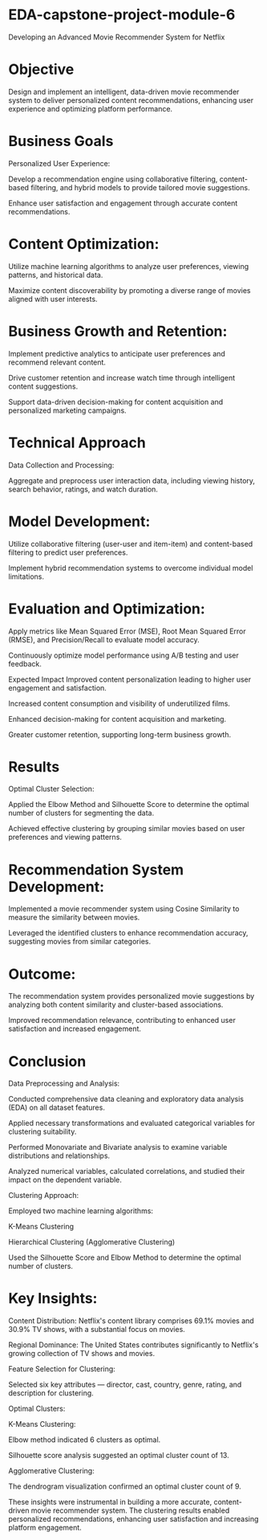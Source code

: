 # EDA-capstone-project-module-6
Developing an Advanced Movie Recommender System for Netflix
# Objective
Design and implement an intelligent, data-driven movie recommender system to deliver personalized content recommendations, enhancing user experience and optimizing platform performance.

# Business Goals
Personalized User Experience:

Develop a recommendation engine using collaborative filtering, content-based filtering, and hybrid models to provide tailored movie suggestions.

Enhance user satisfaction and engagement through accurate content recommendations.

# Content Optimization:

Utilize machine learning algorithms to analyze user preferences, viewing patterns, and historical data.

Maximize content discoverability by promoting a diverse range of movies aligned with user interests.

# Business Growth and Retention:

Implement predictive analytics to anticipate user preferences and recommend relevant content.

Drive customer retention and increase watch time through intelligent content suggestions.

Support data-driven decision-making for content acquisition and personalized marketing campaigns.

# Technical Approach
Data Collection and Processing:

Aggregate and preprocess user interaction data, including viewing history, search behavior, ratings, and watch duration.

# Model Development:

Utilize collaborative filtering (user-user and item-item) and content-based filtering to predict user preferences.

Implement hybrid recommendation systems to overcome individual model limitations.

# Evaluation and Optimization:

Apply metrics like Mean Squared Error (MSE), Root Mean Squared Error (RMSE), and Precision/Recall to evaluate model accuracy.

Continuously optimize model performance using A/B testing and user feedback.

Expected Impact
Improved content personalization leading to higher user engagement and satisfaction.

Increased content consumption and visibility of underutilized films.

Enhanced decision-making for content acquisition and marketing.

Greater customer retention, supporting long-term business growth.

# Results
Optimal Cluster Selection:

Applied the Elbow Method and Silhouette Score to determine the optimal number of clusters for segmenting the data.

Achieved effective clustering by grouping similar movies based on user preferences and viewing patterns.

# Recommendation System Development:

Implemented a movie recommender system using Cosine Similarity to measure the similarity between movies.

Leveraged the identified clusters to enhance recommendation accuracy, suggesting movies from similar categories.

# Outcome:

The recommendation system provides personalized movie suggestions by analyzing both content similarity and cluster-based associations.

Improved recommendation relevance, contributing to enhanced user satisfaction and increased engagement.

# Conclusion
Data Preprocessing and Analysis:

Conducted comprehensive data cleaning and exploratory data analysis (EDA) on all dataset features.

Applied necessary transformations and evaluated categorical variables for clustering suitability.

Performed Monovariate and Bivariate analysis to examine variable distributions and relationships.

Analyzed numerical variables, calculated correlations, and studied their impact on the dependent variable.

Clustering Approach:

Employed two machine learning algorithms:

K-Means Clustering

Hierarchical Clustering (Agglomerative Clustering)

Used the Silhouette Score and Elbow Method to determine the optimal number of clusters.

# Key Insights:

Content Distribution: Netflix's content library comprises 69.1% movies and 30.9% TV shows, with a substantial focus on movies.

Regional Dominance: The United States contributes significantly to Netflix's growing collection of TV shows and movies.

Feature Selection for Clustering:

Selected six key attributes — director, cast, country, genre, rating, and description for clustering.

Optimal Clusters:

K-Means Clustering:

Elbow method indicated 6 clusters as optimal.

Silhouette score analysis suggested an optimal cluster count of 13.

Agglomerative Clustering:

The dendrogram visualization confirmed an optimal cluster count of 9.

These insights were instrumental in building a more accurate, content-driven movie recommender system. The clustering results enabled personalized recommendations, enhancing user satisfaction and increasing platform engagement.








